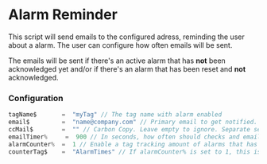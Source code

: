 # Alarm Reminder

This script will send emails to the configured adress, reminding the user about a alarm. The user can configure how often emails will be sent.

The emails will be sent if there's an active alarm that has **not** been acknowledged yet and/or if there's an alarm that has been reset and **not** acknowledged.

### Configuration
```java
tagName$       =  "myTag" // The tag name with alarm enabled
email$         =  "name@company.com" // Primary email to get notified. Separate several emails with ;
ccMail$        =  "" // Carbon Copy. Leave empty to ignore. Separate several emails with ;
emailTimer%     =  900 // In seconds, how often should checks and emails be sent?
alarmCounter%  =  1 // Enable a tag tracking amount of alarms that has been fired?
counterTag$    =  "AlarmTimes" // If alarmCounter% is set to 1, this is the tag name for tracking alarms
```
